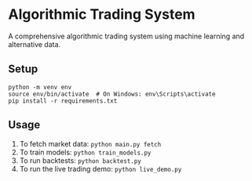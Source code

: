 # Algorithmic Trading System

A comprehensive algorithmic trading system using machine learning and alternative data.

## Setup

```
python -m venv env
source env/bin/activate  # On Windows: env\Scripts\activate
pip install -r requirements.txt
```

## Usage

1. To fetch market data: `python main.py fetch`
2. To train models: `python train_models.py`
3. To run backtests: `python backtest.py`
4. To run the live trading demo: `python live_demo.py`

